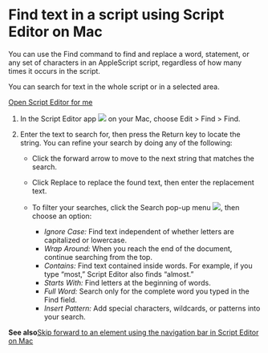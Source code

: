 # Find text in a script using Script Editor on Mac

You can use the Find command to find and replace a word, statement, or any set of characters in an AppleScript script, regardless of how many times it occurs in the script.

You can search for text in the whole script or in a selected area.

[Open Script Editor for me](x-help-action://openApp?bundleId=com.apple.ScriptEditor2)

1. In the Script Editor app ![](https://help.apple.com/assets/67DB7E842551EA97CB00BED5/67DB7E8502C5F38AAF0D7DC6/en_US/2d1774dafc25e40f6f806216d54cdf01.png) on your Mac, choose Edit &gt; Find &gt; Find.
2. Enter the text to search for, then press the Return key to locate the string. You can refine your search by doing any of the following:

   * Click the forward arrow to move to the next string that matches the search.
   * Click Replace to replace the found text, then enter the replacement text.
   * To filter your searches, click the Search pop-up menu ![](https://help.apple.com/assets/67DB7E842551EA97CB00BED5/67DB7E8502C5F38AAF0D7DC6/en_US/bb4de0babc81c7fedb3e9663d00d7a3a.png), then choose an option:

     * *Ignore Case:* Find text independent of whether letters are capitalized or lowercase.
     * *Wrap Around:* When you reach the end of the document, continue searching from the top.
     * *Contains:* Find text contained inside words. For example, if you type “most,” Script Editor also finds “almost.”
     * *Starts With:* Find letters at the beginning of words.
     * *Full Word:* Search only for the complete word you typed in the Find field.
     * *Insert Pattern:* Add special characters, wildcards, or patterns into your search.

**See also**[Skip forward to an element using the navigation bar in Script Editor on Mac](https://support.apple.com/guide/script-editor/skip-element-navigation-bar--scpedt1124/2.11/mac/26)
